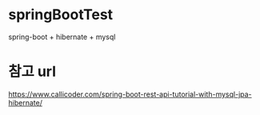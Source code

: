 # springBootTest
spring-boot + hibernate + mysql

# 참고 url
https://www.callicoder.com/spring-boot-rest-api-tutorial-with-mysql-jpa-hibernate/
